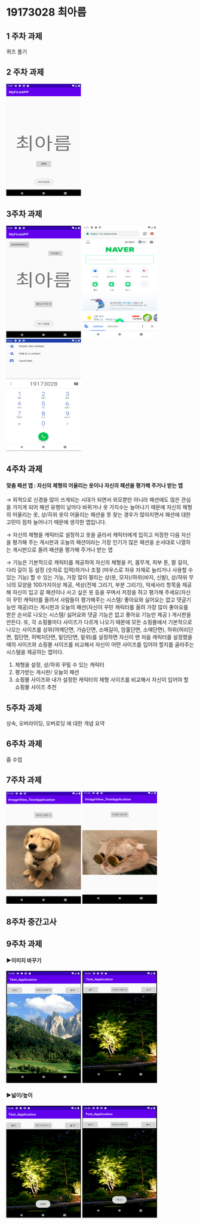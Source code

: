 # 19173028 최아름

## 1 주차 과제
퀴즈 풀기

## 2 주차 과제
<img width="200" height="300" src="./png/2주차.PNG"></img>

## 3주차 과제
<img width="200" height="300" src="./png/3주차1.PNG"></img> <img width="200" height="300" src="./png/3주차2.PNG"></img> <img width="200" height="300" src="./png/3주차3.PNG"></img>

## 4주차 과제
#### 맞춤 패션 앱 : 자신의 체형의 어울리는 옷이나 자신의 패션을 평가해 주거나 받는 앱
→ 외적으로 신경을 많이 쓰게되는 시대가 되면서 외모뿐만 아니라 패션에도 많은 관심을 가지게 되어 패션 유행이 날마다 바뀌거나 옷 가지수는 늘어나기 때문에 자신의 체형의 어울리는 옷, 상/히위 옷이 어울리는 패션을 못 찾는 경우가 많아지면서 패션에 대한 고민이 점차 늘어나기 때문에 생각한 앱입니다.
 
→ 자신의 체형을 캐릭터로 설정하고 옷을 골라서 캐릭터에게 입히고 저장한 다음 자신을 평가해 주는 게시판과 오늘의 패션이라는 가장 인기가 많은 패션을 순서대로 나열하는 게시판으로 올려 패션을 평가해 주거나 받는 앱 
 
→ 기능은 기본적으로 캐릭터를 제공하여 자신의 체형을 키, 몸무게, 피부 톤, 팔 길이, 다리 길이 등 설정 (숫자로 입력)하거나 조절 (마우스로 자유 자재로 늘리거나 사용할 수있는 기능) 할 수 있는 기능, 가장 많이 팔리는 상(옷, 모자)/하위(바지, 신발), 상/하위 무늬의 모양을 100가지이상 제공, 색상(전체 그리기, 부분 그리기), 악세사리 항목을 제공해 자신이 입고 갈 패션이나 사고 싶은 옷 등을 꾸며서 저장을 하고 평가해 주세요(자신이 꾸민 캐릭터를 올려서 사람들이 평가해주는 시스템/ 좋아요와 싫어요는 없고 댓글기능만 제공)라는 게시판과 오늘의 패션(자신이 꾸민 캐릭터를 올려 가장 많이 좋아요를 받은 순서로 나오는 시스템/ 싫어요와 댓글 기능은 없고 좋아요 기능만 제공 ) 게시판을 만든다. 또, 각 쇼핑몰마다 사이즈가 다르게 나오기 때문에 모든 쇼핑몰에서 기본적으로 나오는 사이즈를 상위(어깨단면, 가슴단면, 소매길이, 암홀단면, 소매단면), 하위(허리단면, 힙단면, 허벅지단면, 밑단단면, 밑위)를 설정하면 자신이 맨 처음 캐릭터를 설정했을 때의 사이즈와 쇼핑몰 사이즈를 비교해서 자신이 어떤 사이즈를 입어야 할지를 골라주는 시스템을 제공하는 앱이다.
1. 체형을 설정, 상/하위 꾸밀 수 있는 캐릭터
3. 평가받는 게시판/ 오늘의 패션
4. 쇼핑몰 사이즈와 내가 설정한 캐릭터의 체형 사이즈를 비교해서 자신이 입어야 할 쇼핑몰 사이즈 추천

## 5주차 과제
상속, 오버라이딩, 오버로딩 에 대한 개념 요약

## 6주차 과제
줌 수업

## 7주차 과제
<img width="200" height="300" src="./png/6주차.PNG">  </img><img width="200" height="300" src="./png/6주차1.PNG"></img>

## 8주차 중간고사

## 9주차 과제
#### ▶이미지 바꾸기 
<img width="200" height="300" src="./png/이미지1.PNG"></img>  <img width="200" height="300" src="./png/이미지2.PNG"></img> 
#### ▶넓이/높이
<img width="200" height="300" src="./png/넓이.PNG"></img> <img width="200" height="300" src="./png/높이.PNG"></img>
